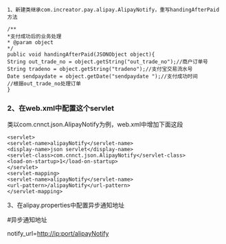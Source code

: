 ```
1、新建类继承com.increator.pay.alipay.AlipayNotify，重写handingAfterPaid方法
```

```
/**
*支付成功后的业务处理
* @param object
*/
public void handingAfterPaid(JSONObject object){
String out_trade_no = object.getString("out_trade_no");//商户订单号
String tradeno = object.getString("tradeno");//支付宝交易流水号
Date sendpaydate = object.getDate("sendpaydate ");//支付成功时间
//根据out_trade_no处理订单
}
```

### 2、在web.xml中配置这个servlet

类以com.cnnct.json.AlipayNotify为例，web.xml中增加下面这段

```
<servlet>
<servlet-name>alipayNotify</servlet-name>
<display-name>json servlet</display-name>
<servlet-class>com.cnnct.json.AlipayNotify</servlet-class>
<load-on-startup>1</load-on-startup>
</servlet>
<servlet-mapping>
<servlet-name>alipayNotify</servlet-name>
<url-pattern>/alipayNotify</url-pattern>
</servlet-mapping>
```

3、在alipay.properties中配置异步通知地址

\#异步通知地址

notify\_url=[http://ip:port/alipayNotify](http://ip:port/alipayNotify)

